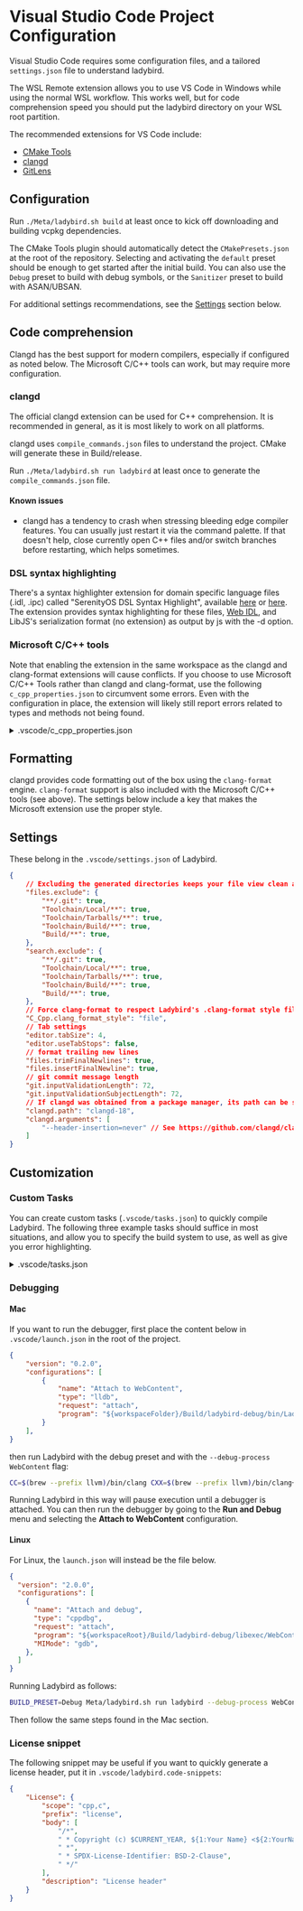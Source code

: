 # Visual Studio Code Project Configuration

Visual Studio Code requires some configuration files, and a tailored ``settings.json`` file to understand ladybird.

The WSL Remote extension allows you to use VS Code in Windows while using the normal WSL workflow. This works well, but for code comprehension speed you should put the ladybird directory on your WSL root partition.

The recommended extensions for VS Code include:

- [CMake Tools](https://marketplace.visualstudio.com/items?itemName=ms-vscode.cmake-tools)
- [clangd](https://marketplace.visualstudio.com/items?itemName=llvm-vs-code-extensions.vscode-clangd)
- [GitLens](https://marketplace.visualstudio.com/items?itemName=eamodio.gitlens)

## Configuration

Run `./Meta/ladybird.sh build` at least once to kick off downloading and building vcpkg dependencies.

The CMake Tools plugin should automatically detect the `CMakePresets.json` at the root of the repository.
Selecting and activating the `default` preset should be enough to get started after the initial build.
You can also use the `Debug` preset to build with debug symbols, or the `Sanitizer` preset to build with ASAN/UBSAN.

For additional settings recommendations, see the [Settings](#settings) section below.

## Code comprehension

Clangd has the best support for modern compilers, especially if configured as noted below. The Microsoft C/C++ tools can work, but may require more configuration.

### clangd

The official clangd extension can be used for C++ comprehension. It is recommended in general, as it is most likely to work on all platforms.

clangd uses ``compile_commands.json`` files to understand the project. CMake will generate these in Build/release.

Run ``./Meta/ladybird.sh run ladybird`` at least once to generate the ``compile_commands.json`` file.

#### Known issues

- clangd has a tendency to crash when stressing bleeding edge compiler features. You can usually just restart it via the command palette. If that doesn't help, close currently open C++ files and/or switch branches before restarting, which helps sometimes.

### DSL syntax highlighting

There's a syntax highlighter extension for domain specific language files (.idl, .ipc) called "SerenityOS DSL Syntax Highlight", available [here](https://marketplace.visualstudio.com/items?itemName=kleinesfilmroellchen.serenity-dsl-syntaxhighlight) or [here](https://open-vsx.org/extension/kleinesfilmroellchen/serenity-dsl-syntaxhighlight).
The extension provides syntax highlighting for these files, [Web IDL](https://webidl.spec.whatwg.org/), and LibJS's
serialization format (no extension) as output by js with the -d option.

### Microsoft C/C++ tools

Note that enabling the extension in the same workspace as the  clangd and clang-format extensions will cause conflicts.
If you choose to use Microsoft C/C++ Tools rather than clangd and clang-format, use the
following ``c_cpp_properties.json`` to circumvent some errors. Even with the configuration in place, the extension will likely still report errors related to types and methods not being found.

<details>
<summary>.vscode/c_cpp_properties.json</summary>

```json
{
    "configurations": [
        {
            "name": "ladybird-gcc",
            "includePath": [
                "${workspaceFolder}",
                "${workspaceFolder}/Build/release/",
                "${workspaceFolder}/Build/release/Libraries",
                "${workspaceFolder}/Build/release/Services",
                "${workspaceFolder}/Libraries",
                "${workspaceFolder}/Services"
            ],
            "defines": [
                "DEBUG"
            ],
            "cStandard": "c17",
            "cppStandard": "c++23",
            "intelliSenseMode": "linux-gcc-x86",
            "compileCommands": "Build/release/compile_commands.json",
            "compilerArgs": [
                "-Wall",
                "-Wextra",
                "-Werror"
            ],
            "browse": {
                "path": [
                    "${workspaceFolder}",
                    "${workspaceFolder}/Build/release/",
                    "${workspaceFolder}/Build/release/Libraries",
                    "${workspaceFolder}/Build/release/Services",
                    "${workspaceFolder}/Libraries",
                    "${workspaceFolder}/Services"
                ],
                "limitSymbolsToIncludedHeaders": true,
                "databaseFilename": "${workspaceFolder}/Build/release/"
            }
        }
    ],
    "version": 4
}
```
</details>

## Formatting

clangd provides code formatting out of the box using the ``clang-format`` engine. ``clang-format`` support is also included with the Microsoft C/C++ tools (see above). The settings below include a key that makes the Microsoft extension use the proper style.

## Settings

These belong in the `.vscode/settings.json` of Ladybird.

```json
{
    // Excluding the generated directories keeps your file view clean and speeds up search.
    "files.exclude": {
        "**/.git": true,
        "Toolchain/Local/**": true,
        "Toolchain/Tarballs/**": true,
        "Toolchain/Build/**": true,
        "Build/**": true,
    },
    "search.exclude": {
        "**/.git": true,
        "Toolchain/Local/**": true,
        "Toolchain/Tarballs/**": true,
        "Toolchain/Build/**": true,
        "Build/**": true,
    },
    // Force clang-format to respect Ladybird's .clang-format style file. This is not necessary if you're not using the Microsoft C++ extension.
    "C_Cpp.clang_format_style": "file",
    // Tab settings
    "editor.tabSize": 4,
    "editor.useTabStops": false,
    // format trailing new lines
    "files.trimFinalNewlines": true,
    "files.insertFinalNewline": true,
    // git commit message length
    "git.inputValidationLength": 72,
    "git.inputValidationSubjectLength": 72,
    // If clangd was obtained from a package manager, its path can be set here.
    "clangd.path": "clangd-18",
    "clangd.arguments": [
        "--header-insertion=never" // See https://github.com/clangd/clangd/issues/1247
    ]
}
```

## Customization

### Custom Tasks

You can create custom tasks (`.vscode/tasks.json`) to quickly compile Ladybird.
The following three example tasks should suffice in most situations, and allow you to specify the build system to use, as well as give you error highlighting.

<details>
<summary>.vscode/tasks.json</summary>

```json
{
    "version": "2.0.0",
    "tasks": [
        {
            "label": "build lagom",
            "type": "shell",
            "problemMatcher": [
                {
                    "base": "$gcc",
                    "fileLocation": [
                        "relative",
                        "${workspaceFolder}/Build/release"
                    ]
                }
            ],
            "command": [
                "bash"
            ],
            "args": [
                "-c",
                "\"Meta/ladybird.sh build\""
            ],
            "presentation": {
                "echo": true,
                "reveal": "always",
                "focus": false,
                "group": "build",
                "panel": "shared",
                "showReuseMessage": true,
                "clear": true
            }
        },
        {
            "label": "build",
            "type": "shell",
            "command": "bash",
            "args": [
                "-c",
                "Meta/ladybird.sh build"
            ],
            "problemMatcher": [
                {
                    "base": "$gcc",
                    "fileLocation": [
                        "relative",
                        "${workspaceFolder}/Build/release"
                    ]
                },
                {
                    "source": "gcc",
                    "fileLocation": [
                        "relative",
                        "${workspaceFolder}/Build/release"
                    ],
                    "pattern": [
                        {
                            "regexp": "^([^\\s]*\\.S):(\\d*): (.*)$",
                            "file": 1,
                            "location": 2,
                            "message": 3
                        }
                    ]
                }
            ],
            "group": {
                "kind": "build",
                "isDefault": true
            }
        },
        {
            "label": "launch",
            "type": "shell",
            "command": "bash",
            "args": [
                "-c",
                "Meta/ladybird.sh run ladybird"
            ],
            "options": {
                "env": {
                    // Put your custom run configuration here
                }
            },
            "problemMatcher": [
                {
                    "base": "$gcc",
                    "fileLocation": [
                        "relative",
                        "${workspaceFolder}/Build/release"
                    ]
                },
                {
                    "source": "gcc",
                    "fileLocation": [
                        "relative",
                        "${workspaceFolder}/Build/release"
                    ],
                    "pattern": [
                        {
                            "regexp": "^([^\\s]*\\.S):(\\d*): (.*)$",
                            "file": 1,
                            "location": 2,
                            "message": 3
                        }
                    ]
                },
                {
                    "source": "Assertion Failed",
                    "owner": "cpp",
                    "pattern": [
                        {
                            "regexp": "ASSERTION FAILED: (.*)$",
                            "message": 1
                        },
                        {
                            "regexp": "^((?:.*)\\.(h|cpp|c|S)):(\\d*)$",
                            "file": 1,
                            "location": 3
                        }
                    ],
                    "fileLocation": [
                        "relative",
                        "${workspaceFolder}/Build/release"
                    ]
                }
            ]
        }
    ]
}
```

</details>

### Debugging
#### Mac
If you want to run the debugger, first place the content below in `.vscode/launch.json` in the root of the project.

```json
{
    "version": "0.2.0",
    "configurations": [
        {
            "name": "Attach to WebContent",
            "type": "lldb",
            "request": "attach",
            "program": "${workspaceFolder}/Build/ladybird-debug/bin/Ladybird.app/Contents/MacOS/WebContent",
        }
    ],
}
```

then run Ladybird with the debug preset and with the `--debug-process WebContent` flag:

```bash
CC=$(brew --prefix llvm)/bin/clang CXX=$(brew --prefix llvm)/bin/clang++ BUILD_PRESET=Debug ./Meta/ladybird.sh run ladybird --debug-process WebContent
```

Running Ladybird in this way will pause execution until a debugger is attached. You can then run the debugger by going to the **Run and Debug** menu and selecting the **Attach to WebContent** configuration.

#### Linux
For Linux, the `launch.json` will instead be the file below.

```json
{
  "version": "2.0.0",
  "configurations": [
    {
      "name": "Attach and debug",
      "type": "cppdbg",
      "request": "attach",
      "program": "${workspaceRoot}/Build/ladybird-debug/libexec/WebContent",
      "MIMode": "gdb",
    },
  ]
}
```

Running Ladybird as follows:

```bash
BUILD_PRESET=Debug Meta/ladybird.sh run ladybird --debug-process WebContent
```

Then follow the same steps found in the Mac section.

### License snippet

The following snippet may be useful if you want to quickly generate a license header, put it in `.vscode/ladybird.code-snippets`:
```json
{
    "License": {
        "scope": "cpp,c",
        "prefix": "license",
        "body": [
            "/*",
            " * Copyright (c) $CURRENT_YEAR, ${1:Your Name} <${2:YourName@Email.com}>.",
            " *",
            " * SPDX-License-Identifier: BSD-2-Clause",
            " */"
        ],
        "description": "License header"
    }
}
```
